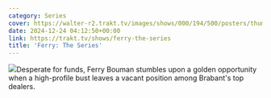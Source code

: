 ```yaml
---
category: Series
cover: https://walter-r2.trakt.tv/images/shows/000/194/500/posters/thumb/7ca57e8716.jpg.webp
date: 2024-12-24 04:12:50+00:00
link: https://trakt.tv/shows/ferry-the-series
title: 'Ferry: The Series'
---
```


![](https://walter-r2.trakt.tv/images/shows/000/194/500/fanarts/thumb/cb9fd43b60.jpg)Desperate for funds, Ferry Bouman stumbles upon a golden opportunity when a high-profile bust leaves a vacant position among Brabant's top dealers.
